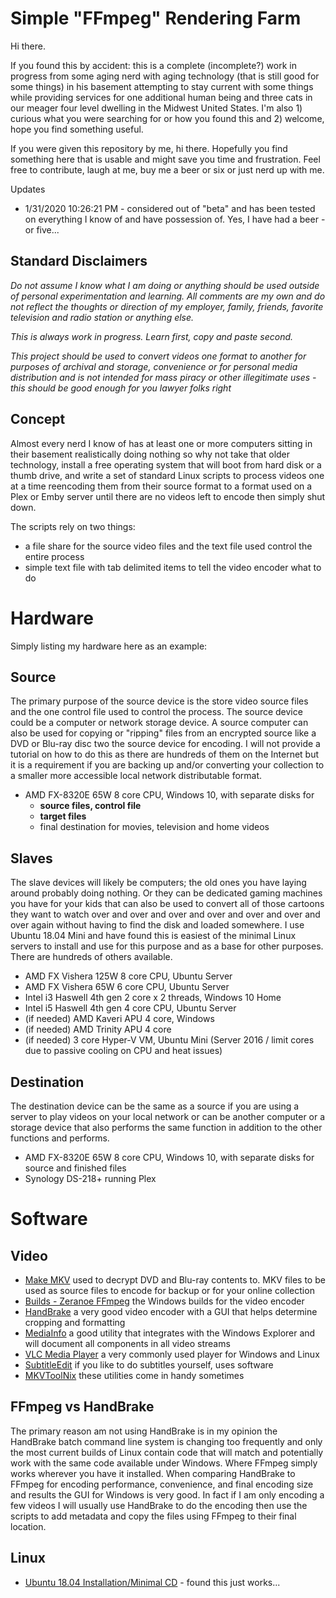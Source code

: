 # Simple "FFmpeg" Rendering Farm

Hi there.

If you found this by accident: this is a complete (incomplete?) work in progress from some aging nerd with aging technology (that is still good for some things) in his basement attempting to stay current with some things while providing
services for one additional human being and three cats in our meager four level dwelling in the Midwest United States. I'm also 1) curious what you were searching for or how you found this and 2) welcome, hope you find something useful.

If you were given this repository by me, hi there. Hopefully you find something here that is usable and might save you time and frustration. Feel free to contribute, laugh at me, buy me a beer or six or just nerd up with me.

Updates

-  1/31/2020 10:26:21 PM - considered out of "beta" and has been tested on everything I know of and have possession of. Yes, I have had a beer - or five...

## Standard Disclaimers

*Do not assume I know what I am doing or anything should be used outside of personal experimentation and learning. All comments are my own and do not reflect the thoughts or direction of my employer, family, friends,
favorite television and radio station or anything else.*

*This is always work in progress. Learn first, copy and paste second.*

*This project should be used to convert videos one format to another for purposes of archival and storage, convenience or for personal media distribution and is not intended for mass piracy or other illegitimate uses - this should be good enough for you lawyer folks right*

## Concept

Almost every nerd I know of has at least one or more computers sitting in their basement realistically doing nothing so why not take that older technology, install a free operating system that will boot from hard disk or a thumb drive, and write a set
of standard Linux scripts to process videos one at a time reencoding them from their source format to a format used on a Plex or Emby server until there are no videos left to encode then simply shut down.

The scripts rely on two things:
-  a file share for the source video files and the text file used control the entire process
-  simple text file with tab delimited items to tell the video encoder what to do

# Hardware

Simply listing my hardware here as an example:

## Source

The primary purpose of the source device is the store video source files and the one control file used to control the process. The source device could be a computer or network storage device. A source computer can also be used for copying 
or "ripping" files from an encrypted source like a DVD or Blu-ray disc two the source device for encoding. I will not provide a tutorial on how to do this as there are hundreds of them on the Internet but it is a requirement if you are 
backing up and/or converting your collection to a smaller more accessible local network distributable format.

- AMD FX-8320E 65W 8 core CPU, Windows 10, with separate disks for
  -  **source files, control file**
  -  **target files**
  -  final destination for movies, television and home videos
 
## Slaves

The slave devices will likely be computers; the old ones you have laying around probably doing nothing. Or they can be dedicated gaming machines you have for your kids that can also be used to convert all of those cartoons they want to watch 
over and over and over and over and over and over and over again without having to find the disk and loaded somewhere. I use Ubuntu 18.04 Mini and have found this is easiest of the minimal Linux servers to install and use for this purpose 
and as a base for other purposes. There are hundreds of others available.

- AMD FX Vishera 125W 8 core CPU, Ubuntu Server
- AMD FX Vishera 65W 6 core CPU, Ubuntu Server
- Intel i3 Haswell 4th gen 2 core x 2 threads, Windows 10 Home
- Intel i5 Haswell 4th gen 4 core CPU, Ubuntu Server
- (if needed) AMD Kaveri APU 4 core, Windows
- (if needed) AMD Trinity APU 4 core
- (if needed) 3 core Hyper-V VM, Ubuntu Mini (Server 2016 / limit cores due to passive cooling on CPU and heat issues)

## Destination

The destination device can be the same as a source if you are using a server to play videos on your local network or can be another computer or a storage device that also performs the same function in addition to the other functions and performs.

- AMD FX-8320E 65W 8 core CPU, Windows 10, with separate disks for source and finished files
- Synology DS-218+ running Plex

# Software

## Video

-  [Make MKV](https://www.makemkv.com) used to decrypt DVD and Blu-ray contents to. MKV files to be used as source files to encode for backup or for your online collection
-  [Builds - Zeranoe FFmpeg](https://FFmpeg.zeranoe.com/builds/) the Windows builds for the video encoder
-  [HandBrake](https://HandBrake.fr/) a very good video encoder with a GUI that helps determine cropping and formatting
-  [MediaInfo](https://mediaarea.net/en/MediaInfo) a good utility that integrates with the Windows Explorer and will document all components in all video streams
-  [VLC Media Player](https://www.videolan.org/vlc/download-windows.html) a very commonly used player for Windows and Linux
-  [SubtitleEdit](https://github.com/SubtitleEdit/subtitleedit/releases) if you like to do subtitles yourself, uses software
-  [MKVToolNix](https://www.fosshub.com/MKVToolNix.html) these utilities come in handy sometimes

## FFmpeg vs HandBrake

The primary reason am not using HandBrake is in my opinion the HandBrake batch command line system is changing too frequently and only the most current builds of Linux contain code that will match and potentially work with the same code
available under Windows. Where FFmpeg simply works wherever you have it installed. When comparing HandBrake to FFmpeg for encoding performance, convenience, and final encoding size and results the GUI for Windows is very good.
In fact if I am only encoding a few videos I will usually use HandBrake to do the encoding then use the scripts to add metadata and copy the files using FFmpeg to their final location.

## Linux

- [Ubuntu 18.04 Installation/Minimal CD](https://help.ubuntu.com/community/Installation/MinimalCD) - found this just works...
